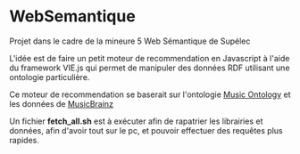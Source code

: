 # WebSemantique

Projet dans le cadre de la mineure 5 Web Sémantique de Supélec

L'idée est de faire un petit moteur de recommendation en Javascript à l'aide du framework VIE.js qui permet de manipuler des données RDF utilisant une ontologie particulière.

Ce moteur de recommendation se baserait sur l'ontologie [Music Ontology](http://purl.org/ontology/mo/) et les données de [MusicBrainz](linkedbrainz.org)

Un fichier **fetch_all.sh** est à exécuter afin de rapatrier les librairies et données, afin d'avoir tout sur le pc, et pouvoir effectuer des requêtes plus rapides. 
